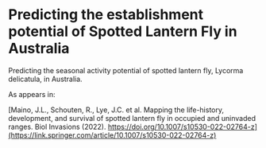 # Predicting the establishment potential of Spotted Lantern Fly in Australia

Predicting the seasonal activity potential of spotted lantern fly, Lycorma delicatula, in Australia. 

As appears in:

[Maino, J.L., Schouten, R., Lye, J.C. et al. Mapping the life-history, development, and survival of spotted lantern fly in occupied and uninvaded ranges. Biol Invasions (2022). https://doi.org/10.1007/s10530-022-02764-z](https://link.springer.com/article/10.1007/s10530-022-02764-z)


